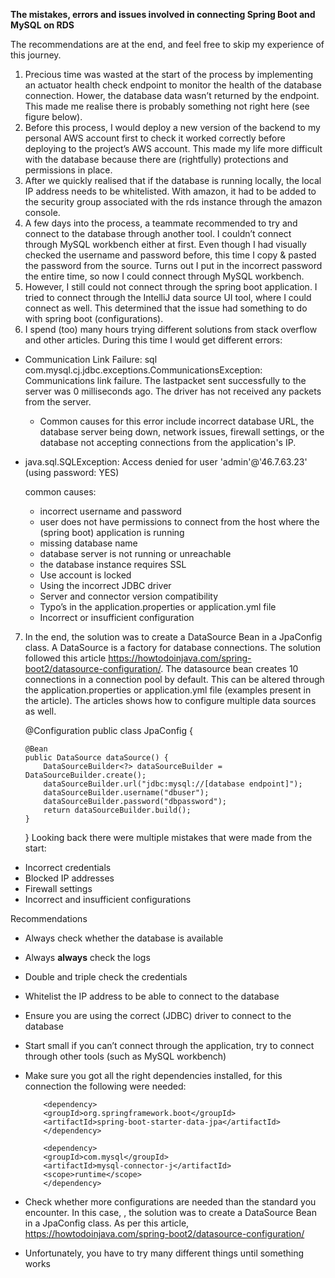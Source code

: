 **The mistakes, errors and issues involved in connecting Spring Boot and MySQL on RDS** 

The recommendations are at the end, and feel free to skip my experience of this  journey. 
1.	Precious time was wasted at the start of the process by implementing an actuator health check endpoint to monitor the health of the database connection. Hower, the database data wasn’t returned by the endpoint. This made me realise there is probably something not right here (see figure below).
2.	Before this process, I would deploy a new version of the backend to my personal AWS account first to check it worked correctly before deploying to the project’s AWS account. This made my life more difficult with the database because there are (rightfully) protections and permissions in place. 
3.	After we quickly realised that if the database is running locally, the local IP address needs to be whitelisted. With amazon, it had to be added to the security group associated with the rds instance through the amazon console. 
4.	A few days into the process, a teammate recommended to try and connect to the database through another tool. I couldn’t connect through MySQL workbench either at first. Even though I had visually checked the username and password before, this time I copy & pasted the password from the source. Turns out I put in the incorrect password the entire time, so now I could connect through MySQL workbench. 
5.	However, I still could not connect through the spring boot application. I tried to connect through the IntelliJ data source UI tool, where I could connect as well. This determined that the issue had something to do with spring boot (configurations). 
6.	I spend (too) many hours trying different solutions from stack overflow and other articles. During this time I would get different errors:
   - Communication Link Failure: sql com.mysql.cj.jdbc.exceptions.CommunicationsException: Communications link failure. The lastpacket sent successfully to the server was 0 milliseconds ago. The driver has not received any packets from the server.
     - Common causes for this error include incorrect database URL, the database server being down, network issues, firewall settings, or the database not accepting connections from the application's IP.
   - java.sql.SQLException: Access denied for user 'admin'@'46.7.63.23' (using password: YES)

        common causes:
     - incorrect username and password
     - user does not have permissions to connect from the host where the (spring boot) application is running 
     - missing database name
     - database server is not running or unreachable
     - the database instance requires SSL 
     - Use account is locked 
     - Using the incorrect JDBC driver 
     - Server and connector version compatibility 
     - Typo’s in the application.properties or application.yml file 
     - Incorrect or insufficient configuration
7.	In the end, the solution was to create a DataSource Bean in a JpaConfig class. A DataSource is a factory for database connections. The solution followed this article https://howtodoinjava.com/spring-boot2/datasource-configuration/. The datasource bean creates 10 connections in a connection pool by default. This can be altered through the application.properties or application.yml file (examples present in the article). The articles shows how to configure multiple data sources as well.
      
    @Configuration
    public class JpaConfig {

        @Bean
        public DataSource dataSource() {
            DataSourceBuilder<?> dataSourceBuilder = DataSourceBuilder.create();
            dataSourceBuilder.url("jdbc:mysql://[database endpoint]");
            dataSourceBuilder.username("dbuser");
            dataSourceBuilder.password("dbpassword");
            return dataSourceBuilder.build();
        }
    }
Looking back there were multiple mistakes that were made from the start:
-	Incorrect credentials 
-	Blocked IP addresses
-	Firewall settings
-	Incorrect and insufficient configurations 

Recommendations 
-	Always check whether the database is available
-	Always **always** check the logs 
-	Double and triple check the credentials 
-	Whitelist the IP address to be able to connect to the database 
-	Ensure you are using the correct (JDBC) driver to connect to the database
-	Start small if you can’t connect through the application, try to connect through other tools (such as MySQL workbench) 
  -	Make sure you got all the right dependencies installed, for this connection the following were needed:

            <dependency>
            <groupId>org.springframework.boot</groupId>
            <artifactId>spring-boot-starter-data-jpa</artifactId>
            </dependency>

            <dependency>
            <groupId>com.mysql</groupId>
            <artifactId>mysql-connector-j</artifactId>
            <scope>runtime</scope>
            </dependency>

-	Check whether more configurations are needed than the standard you encounter. In this case, , the solution was to create a DataSource Bean in a JpaConfig class. As per this article, https://howtodoinjava.com/spring-boot2/datasource-configuration/
-	Unfortunately, you have to try many different things until something works 

